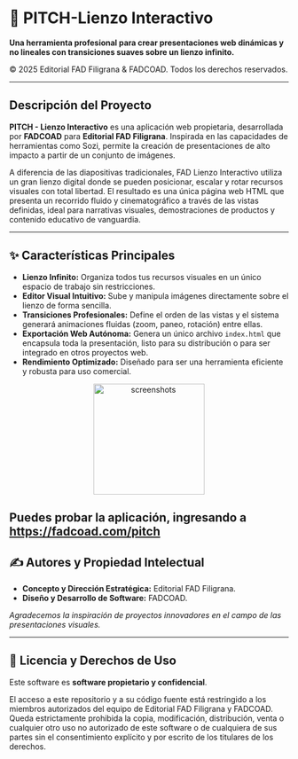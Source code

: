 # 🎨 PITCH-Lienzo Interactivo

**Una herramienta profesional para crear presentaciones web dinámicas y no lineales con transiciones suaves sobre un lienzo infinito.**

© 2025 Editorial FAD Filigrana & FADCOAD. Todos los derechos reservados.

---

## Descripción del Proyecto

**PITCH - Lienzo Interactivo** es una aplicación web propietaria, desarrollada por **FADCOAD** para **Editorial FAD Filigrana**. Inspirada en las capacidades de herramientas como Sozi, permite la creación de presentaciones de alto impacto a partir de un conjunto de imágenes.

A diferencia de las diapositivas tradicionales, FAD Lienzo Interactivo utiliza un gran lienzo digital donde se pueden posicionar, escalar y rotar recursos visuales con total libertad. El resultado es una única página web HTML que presenta un recorrido fluido y cinematográfico a través de las vistas definidas, ideal para narrativas visuales, demostraciones de productos y contenido educativo de vanguardia.

---

## ✨ Características Principales

* **Lienzo Infinito:** Organiza todos tus recursos visuales en un único espacio de trabajo sin restricciones.
* **Editor Visual Intuitivo:** Sube y manipula imágenes directamente sobre el lienzo de forma sencilla.
* **Transiciones Profesionales:** Define el orden de las vistas y el sistema generará animaciones fluidas (zoom, paneo, rotación) entre ellas.
* **Exportación Web Autónoma:** Genera un único archivo `index.html` que encapsula toda la presentación, listo para su distribución o para ser integrado en otros proyectos web.
* **Rendimiento Optimizado:** Diseñado para ser una herramienta eficiente y robusta para uso comercial.

<p align="center">
  <img src="./public/assets/images/screenshots/Captura de pantalla_2025-07-09-18-34-29-293_com.android.chrome.png" alt="screenshots" width="200"/>
</p>

Puedes probar la aplicación, ingresando a https://fadcoad.com/pitch
---

## ✍️ Autores y Propiedad Intelectual

* **Concepto y Dirección Estratégica:** Editorial FAD Filigrana.
* **Diseño y Desarrollo de Software:** FADCOAD.

*Agradecemos la inspiración de proyectos innovadores en el campo de las presentaciones visuales.*

---

## 📄 Licencia y Derechos de Uso

Este software es **software propietario y confidencial**.

El acceso a este repositorio y a su código fuente está restringido a los miembros autorizados del equipo de Editorial FAD Filigrana y FADCOAD. Queda estrictamente prohibida la copia, modificación, distribución, venta o cualquier otro uso no autorizado de este software o de cualquiera de sus partes sin el consentimiento explícito y por escrito de los titulares de los derechos.
